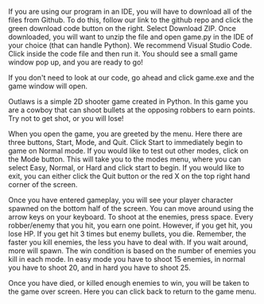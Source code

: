 If you are using our program in an IDE, you will have to download all of the files from Github. To do this, follow our link to the github repo and click the green download code button on the right. Select Download ZIP. Once downloaded, you will want to unzip the file and open game.py in the IDE of your choice (that can handle Python). We recommend Visual Studio Code. Click inside the code file and then run it. You should see a small game window pop up, and you are ready to go!

If you don't need to look at our code, go ahead and click game.exe and the game window will open.

Outlaws is a simple 2D shooter game created in Python. In this game you are a cowboy that can shoot bullets at the opposing robbers to earn points. Try not to get shot, or you will lose!

When you open the game, you are greeted by the menu. Here there are three buttons, Start, Mode, and Quit. Click Start to immediately begin to game on Normal mode. If you would like to test out other modes, click on the Mode button. This will take you to the modes menu, where you can select Easy, Normal, or Hard and click start to begin. If you would like to exit, you can either click the Quit button or the red X on the top right hand corner of the screen.

Once you have entered gameplay, you will see your player character spawned on the bottom half of the screen. You can move around using the arrow keys on your keyboard. To shoot at the enemies, press space. Every robber/enemy that you hit, you earn one point. However, if you get hit, you lose HP. If you get hit 3 times but enemy bullets, you die. Remember, the faster you kill enemies, the less you have to deal with. If you wait around, more will spawn. The win condition is based on the number of enemies you kill in each mode. In easy mode you have to shoot 15 enemies, in normal you have to shoot 20, and in hard you have to shoot 25. 

Once you have died, or killed enough enemies to win, you will be taken to the game over screen. Here you can click back to return to the game menu.
